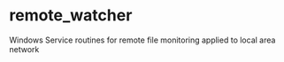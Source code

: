 # remote_watcher

Windows Service routines for remote file monitoring applied to local area network
